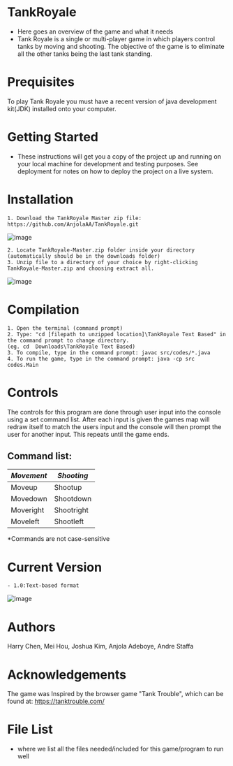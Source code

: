 # TankRoyale
  - Here goes an overview of the game and what it needs
  - Tank Royale is a single or multi-player game in which players control tanks by moving and shooting. The objective of the game is to eliminate all the other tanks being the last tank standing. 
# Prequisites
To play Tank Royale you must have a recent version of java development kit(JDK) installed onto your computer. 

# Getting Started 
  - These instructions will get you a copy of the project up and running on your local machine for development and testing purposes. See deployment for notes on how to deploy the project on a live system.
  
  # Installation 
    1. Download the TankRoyale Master zip file: https://github.com/AnjolaAA/TankRoyale.git
   ![image](https://user-images.githubusercontent.com/45050947/53202462-c0ccb400-35e3-11e9-87d7-69156973d394.png)
    
    2. Locate TankRoyale-Master.zip folder inside your directory (automatically should be in the downloads folder)
    3. Unzip file to a directory of your choice by right-clicking TankRoyale-Master.zip and choosing extract all. 
   ![image](https://user-images.githubusercontent.com/45050947/53202374-83682680-35e3-11e9-9983-e4843f387164.png)
    
  # Compilation
    1. Open the terminal (command prompt) 
    2. Type: "cd [filepath to unzipped location]\TankRoyale Text Based" in the command prompt to change directory. 
    (eg. cd  Downloads\TankRoyale Text Based)
    3. To compile, type in the command prompt: javac src/codes/*.java
    4. To run the game, type in the command prompt: java -cp src codes.Main


# Controls
  The controls for this program are done through user input into the console using a set command list. After each input is given the games map will redraw itself to match the users input and the console will then prompt the user for another input. This repeats until the game ends.
  ## Command list:
  _Movement_    | _Shooting_
  ------------- | -------------
  Moveup        | Shootup
  Movedown      | Shootdown
  Moveright     | Shootright
  Moveleft      | Shootleft
  
*Commands are not case-sensitive
 # Current Version
    - 1.0:Text-based format
    
![image](https://user-images.githubusercontent.com/45050947/53201550-8eba5280-35e1-11e9-87fd-6fc324ed9fb5.png)
  
# Authors
Harry Chen, Mei Hou, Joshua Kim, Anjola Adeboye, Andre Staffa

# Acknowledgements
The game was Inspired by the browser game "Tank Trouble", which can be found at: https://tanktrouble.com/

# File List
  - where we list all the files needed/included for this game/program to run well
